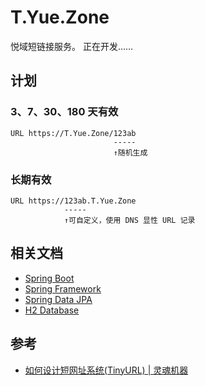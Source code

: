 # T.Yue.Zone

悦域短链接服务。
正在开发……

## 计划

### 3、7、30、180 天有效

```text
URL https://T.Yue.Zone/123ab
                       -----
                       ↑随机生成
```

### 长期有效

```text
URL https://123ab.T.Yue.Zone
            -----
            ↑可自定义，使用 DNS 显性 URL 记录
```

## 相关文档

- [Spring Boot](https://spring.io/projects/spring-boot#learn)
- [Spring Framework](https://spring.io/projects/spring-framework#learn)
- [Spring Data JPA](https://spring.io/projects/spring-data-jpa#learn)
- [H2 Database](http://h2database.com/html/quickstart.html)

## 参考

- [如何设计短网址系统(TinyURL) | 灵魂机器](http://cn.soulmachine.me/2017-04-10-how-to-design-tinyurl/)